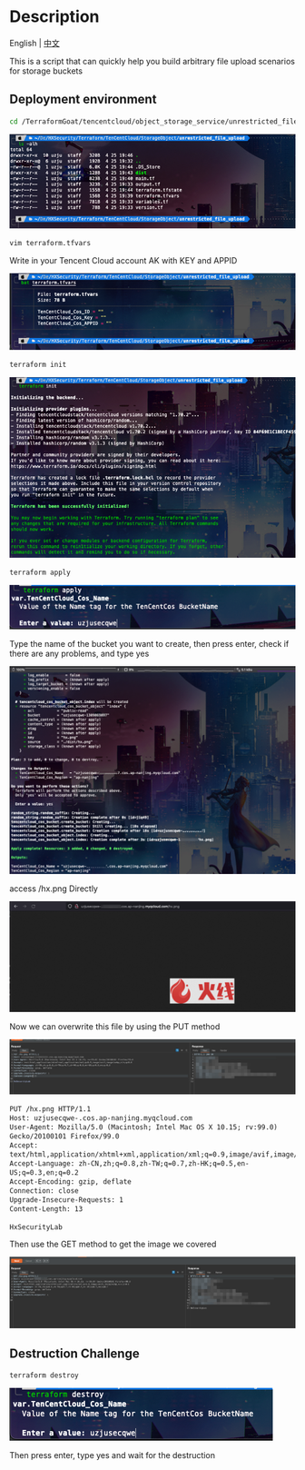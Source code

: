 # Description

English | [中文](./README_CN.md)

This is a script that can quickly help you build arbitrary file upload scenarios for storage buckets

## Deployment environment

```bash
cd /TerraformGoat/tencentcloud/object_storage_service/unrestricted_file_upload/
```

![image-20220425194621232](../../../images/image-20220425194621232.png)

```bash
vim terraform.tfvars
```

Write in your Tencent Cloud account AK with KEY and APPID

![image-20220425195518630](../../../images/image-20220425195518630.png)

```bash
terraform init
```

![image-20220425194722112](../../../images/image-20220425194722112.png)

```bash
terraform apply
```

![image-20220425194755297](../../../images/image-20220425194755297.png)

Type the name of the bucket you want to create, then press enter, check if there are any problems, and type yes

![image-20220425195010422](../../../images/image-20220425195010422.png)

 access /hx.png Directly

![image-20220425195047346](../../../images/image-20220425195047346.png)

Now we can overwrite this file by using the PUT method

![image-20220425195122239](../../../images/image-20220425195122239.png)

```http
PUT /hx.png HTTP/1.1
Host: uzjusecqwe-.cos.ap-nanjing.myqcloud.com
User-Agent: Mozilla/5.0 (Macintosh; Intel Mac OS X 10.15; rv:99.0) Gecko/20100101 Firefox/99.0
Accept: text/html,application/xhtml+xml,application/xml;q=0.9,image/avif,image/webp,*/*;q=0.8
Accept-Language: zh-CN,zh;q=0.8,zh-TW;q=0.7,zh-HK;q=0.5,en-US;q=0.3,en;q=0.2
Accept-Encoding: gzip, deflate
Connection: close
Upgrade-Insecure-Requests: 1
Content-Length: 13

HxSecurityLab
```

Then use the GET method to get the image we covered

![image-20220425195153269](../../../images/image-20220425195153269.png)

## Destruction Challenge

```bash
terraform destroy
```

![image-20220425195226825](../../../images/image-20220425195226825.png)

Then press enter, type yes and wait for the destruction
